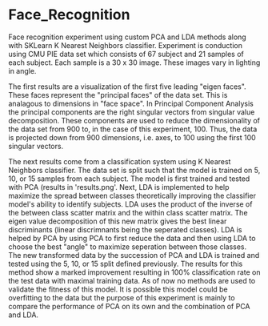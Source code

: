 # Face_Recognition
  Face recognition experiment using custom PCA and LDA methods along with SKLearn K Nearest Neighbors classifier. Experiment is conduction using CMU PIE data set which consists of 67 subject and 21 samples of each subject. Each sample is a 30 x 30 image. These images vary in lighting in angle.
  
  The first results are a visualization of the first five leading "eigen faces". These faces represent the "principal faces" of the data set. This is analagous to dimensions in "face space". In Principal Component Analysis the principal components are the right singular vectors from singular value decomposition. These components are used to reduce the dimensionality of the data set from 900 to, in the case of this experiment, 100. Thus, the data is projected down from 900 dimensions, i.e. axes, to 100 using the first 100 singular vectors. 
  
  The next results come from a classification system using K Nearest Neighbors classifier. The data set is split such that the model is trained on 5, 10, or 15 samples from each subject. The model is first trained and tested with PCA (results in 'results.png'. Next, LDA is implemented to help maximize the spread between classes theoretically improving the classifier model's ability to identify subjects. LDA uses the product of the inverse of the between class scatter matrix and the within class scatter matrix. The eigen value decomposition of this new matrix gives the best linear discriminants (linear discrimnants being the seperated classes). LDA is helped by PCA by using PCA to first reduce the data and then using LDA to choose the best "angle" to maximize seperation between those classes. The new transformed data by the succession of PCA and LDA is trained and tested using the 5, 10, or 15 split defined previously. The results for this method show a marked improvement resulting in 100% classification rate on the test data with maximal training data. As of now no methods are used to validate the fitness of this model. It is possible this model could be overfitting to the data but the purpose of this experiment is mainly to compare the performance of PCA on its own and the combination of PCA and LDA. 
